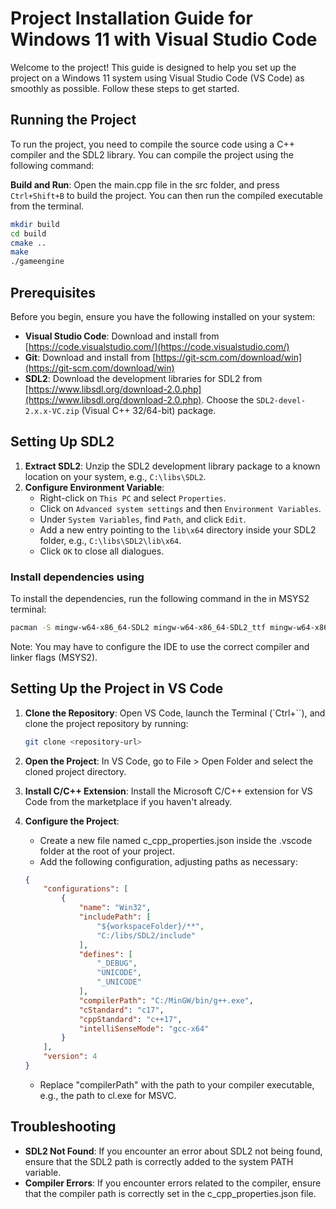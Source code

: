 # Project Installation Guide for Windows 11 with Visual Studio Code

Welcome to the project! This guide is designed to help you set up the project on a Windows 11 system using Visual Studio Code (VS Code) as smoothly as possible. Follow these steps to get started.

## Running the Project

To run the project, you need to compile the source code using a C++ compiler and the SDL2 library. You can compile the project using the following command:

**Build and Run**: Open the main.cpp file in the src folder, and press `Ctrl+Shift+B` to build the project. You can then run the compiled executable from the terminal.

```bash
mkdir build
cd build
cmake ..
make
./gameengine
```

## Prerequisites

Before you begin, ensure you have the following installed on your system:
- **Visual Studio Code**: Download and install from [https://code.visualstudio.com/](https://code.visualstudio.com/)
- **Git**: Download and install from [https://git-scm.com/download/win](https://git-scm.com/download/win)
- **SDL2**: Download the development libraries for SDL2 from [https://www.libsdl.org/download-2.0.php](https://www.libsdl.org/download-2.0.php). Choose the `SDL2-devel-2.x.x-VC.zip` (Visual C++ 32/64-bit) package.

## Setting Up SDL2

1. **Extract SDL2**: Unzip the SDL2 development library package to a known location on your system, e.g., `C:\libs\SDL2`.
2. **Configure Environment Variable**:
   - Right-click on `This PC` and select `Properties`.
   - Click on `Advanced system settings` and then `Environment Variables`.
   - Under `System Variables`, find `Path`, and click `Edit`.
   - Add a new entry pointing to the `lib\x64` directory inside your SDL2 folder, e.g., `C:\libs\SDL2\lib\x64`.
   - Click `OK` to close all dialogues.

### Install dependencies using

To install the dependencies, run the following command in the in MSYS2 terminal:

```bash
pacman -S mingw-w64-x86_64-SDL2 mingw-w64-x86_64-SDL2_ttf mingw-w64-x86_64-SDL2_mixer mingw-w64-x86_64-lua
```

Note: You may have to configure the IDE to use the correct compiler and linker flags (MSYS2).

## Setting Up the Project in VS Code

1. **Clone the Repository**: Open VS Code, launch the Terminal (`Ctrl+``), and clone the project repository by running:
   ```bash
   git clone <repository-url>
   ```
2. **Open the Project**: In VS Code, go to File > Open Folder and select the cloned project directory.

3. **Install C/C++ Extension**: Install the Microsoft C/C++ extension for VS Code from the marketplace if you haven't already.

4. **Configure the Project**:

    - Create a new file named c_cpp_properties.json inside the .vscode folder at the root of your project.
    - Add the following configuration, adjusting paths as necessary:
    ```json
    {
        "configurations": [
            {
                "name": "Win32",
                "includePath": [
                    "${workspaceFolder}/**",
                    "C:/libs/SDL2/include"
                ],
                "defines": [
                    "_DEBUG",
                    "UNICODE",
                    "_UNICODE"
                ],
                "compilerPath": "C:/MinGW/bin/g++.exe",
                "cStandard": "c17",
                "cppStandard": "c++17",
                "intelliSenseMode": "gcc-x64"
            }
        ],
        "version": 4
    }
    ```
    - Replace "compilerPath" with the path to your compiler executable, e.g., the path to cl.exe for MSVC.


## Troubleshooting

- **SDL2 Not Found**: If you encounter an error about SDL2 not being found, ensure that the SDL2 path is correctly added to the system PATH variable.
- **Compiler Errors**: If you encounter errors related to the compiler, ensure that the compiler path is correctly set in the c_cpp_properties.json file.
